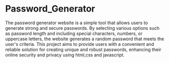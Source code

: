 # Password_Generator
The password generator website is a simple tool 
that allows users to generate strong and secure 
passwords. By selecting various options such as 
password length and including special characters, 
numbers, or uppercase letters, the website 
generates a random password that meets the 
user's criteria. This project aims to provide users 
with a convenient and reliable solution for creating 
unique and robust passwords, enhancing their 
online security and privacy using html,css and 
javascript.
